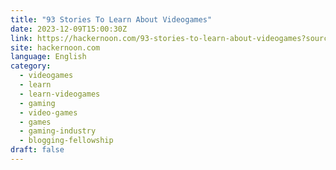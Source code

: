 ```yaml
---
title: "93 Stories To Learn About Videogames"
date: 2023-12-09T15:00:30Z
link: https://hackernoon.com/93-stories-to-learn-about-videogames?source=rss&utm_medium=RSS&utm_source=news.12bit.vn
site: hackernoon.com
language: English
category:
  - videogames
  - learn
  - learn-videogames
  - gaming
  - video-games
  - games
  - gaming-industry
  - blogging-fellowship
draft: false
---
```


